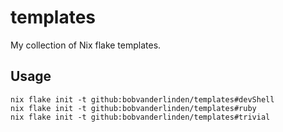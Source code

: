# templates

My collection of Nix flake templates.

## Usage

```
nix flake init -t github:bobvanderlinden/templates#devShell
nix flake init -t github:bobvanderlinden/templates#ruby
nix flake init -t github:bobvanderlinden/templates#trivial
```
